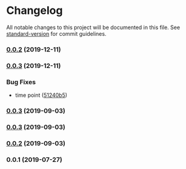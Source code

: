 # Changelog

All notable changes to this project will be documented in this file. See [standard-version](https://github.com/conventional-changelog/standard-version) for commit guidelines.

### [0.0.2](https://github.com/freedomsex/key-value-storage/compare/v0.0.3...v0.0.2) (2019-12-11)

### [0.0.3](https://github.com/freedomsex/key-value-storage/compare/v0.0.2...v0.0.3) (2019-12-11)


### Bug Fixes

* time point ([51240b5](https://github.com/freedomsex/key-value-storage/commit/51240b5b43372fa4e830ed748729471397eca058))

### [0.0.3](https://github.com/freedomsex/key-value-storage/compare/v0.0.2...v0.0.3) (2019-09-03)

### [0.0.3](https://github.com/freedomsex/key-value-storage/compare/v0.0.2...v0.0.3) (2019-09-03)



### [0.0.2](https://github.com/freedomsex/key-value-storage/compare/v0.0.1...v0.0.2) (2019-09-03)



### 0.0.1 (2019-07-27)
